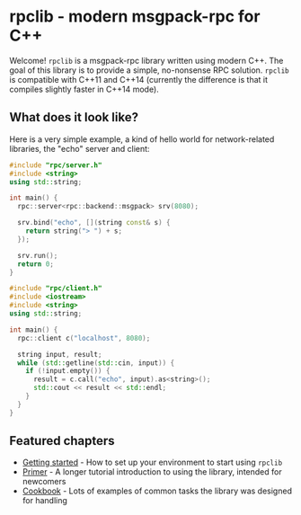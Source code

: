 # rpclib - modern msgpack-rpc for C++

Welcome! `rpclib` is a msgpack-rpc library written using modern C++.
The goal of this library is to provide a simple, no-nonsense RPC solution.
`rpclib` is compatible with C++11 and C++14 (currently the difference is that it compiles slightly
faster in C++14 mode).

## What does it look like?

Here is a very simple example, a kind of hello world for network-related libraries, the "echo"
server and client:

```cpp
#include "rpc/server.h"
#include <string>
using std::string;

int main() {
  rpc::server<rpc::backend::msgpack> srv(8080);

  srv.bind("echo", [](string const& s) {
    return string("> ") + s;
  });

  srv.run();
  return 0;
}
```

```cpp
#include "rpc/client.h"
#include <iostream>
#include <string>
using std::string;

int main() {
  rpc::client c("localhost", 8080);

  string input, result;
  while (std::getline(std::cin, input)) {
    if (!input.empty()) {
      result = c.call("echo", input).as<string>();
      std::cout << result << std::endl;
    }
  }
}
```

## Featured chapters

  * [Getting started](gettingstarted.md) - How to set up your environment to start using `rpclib`
  * [Primer](primer.md) - A longer tutorial introduction to using the library, intended for newcomers
  * [Cookbook](cookbook.md) - Lots of examples of common tasks the library was designed for handling

